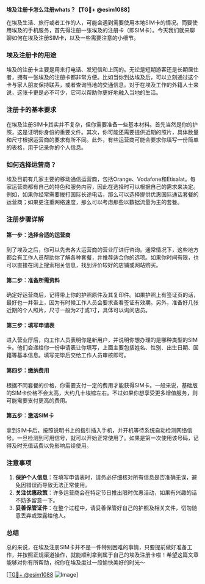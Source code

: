 **埃及注册卡怎么注册whats？【TG💪+ @esim1088】**

在埃及生活、旅行或者工作的人，可能会遇到需要使用本地SIM卡的情况。而要使用埃及的手机服务，首先得注册一张埃及的注册卡（即SIM卡）。今天我们就来聊聊如何在埃及注册SIM卡，以及一些需要注意的小细节。

### 埃及注册卡的用途

埃及的注册卡主要是用来打电话、发短信和上网的。无论是短期游客还是长期居住者，拥有一张埃及的注册卡都非常方便。比如当你到达埃及后，可以立刻通过这个卡与家人朋友保持联系，或者查询当地的交通信息。对于在埃及工作的外籍人士来说，这张卡更是必不可少，它可以帮助你更好地融入当地的生活。

### 注册卡的基本要求

在埃及注册SIM卡其实并不复杂，但你需要准备一些基本材料。首先当然是你的护照，这是证明你身份的重要文件。其次，你可能还需要提供近期的照片，具体数量和尺寸根据运营商的要求有所不同。此外，有些运营商可能会要求你填写一份简单的表格，用于记录你的个人信息。

### 如何选择运营商？

埃及目前有几家主要的移动通信运营商，包括Orange、Vodafone和Etisalat。每家运营商都有自己的特色和服务内容，因此在选择时可以根据自己的需求来决定。例如，如果你经常需要拨打国际长途电话，那么可以选择提供优惠国际通话套餐的运营商；如果更注重网络速度，那么可以考虑那些以数据流量为主的套餐。

### 注册步骤详解

#### 第一步：选择合适的运营商

到了埃及之后，你可以先去各大运营商的营业厅进行咨询。通常情况下，这些地方都会有工作人员帮助你了解各种套餐，并推荐适合你的选项。如果你时间有限，也可以直接在网上搜索相关信息，找到评价较好的店铺或网站购买。

#### 第二步：准备所需资料

确定好运营商后，记得带上你的护照原件及其复印件。如果护照上有签证页的话，最好也一并带上，因为有时候工作人员会要求查看签证有效期。另外，准备好几张近期的个人照片，尺寸一般为2寸或1寸，具体可以询问店员。

#### 第三步：填写申请表

进入营业厅后，向工作人员表明你是新用户，并说明你想办理的是哪种类型的SIM卡。他们会递给你一份申请表让你填写，上面主要包括姓名、性别、出生日期、国籍等基本信息。填写完毕后交给工作人员审核即可。

#### 第四步：缴纳费用

根据不同套餐的价格，你需要支付一定的费用才能获得SIM卡。一般来说，基础版的SIM卡价格不会太高，大约几十埃镑左右。不过如果你想享受更多增值服务，则可能需要支付更高的费用。

#### 第五步：激活SIM卡

拿到SIM卡后，按照说明书上的指引插入手机，并开机等待系统自动检测网络信号。一旦检测到可用信号，就可以开始正常使用了。如果是第一次使用该号码，记得及时充值话费以免影响后续使用。

### 注意事项

1. **保护个人信息**：在填写申请表时，请务必仔细核对所有信息是否准确无误，避免因错误而导致无法正常使用。
2. **关注优惠政策**：许多运营商会在特定节日推出限时优惠活动，如果有兴趣的话不妨多留意一下。
3. **妥善保管证件**：在整个过程中，请妥善保管好自己的护照及相关文件，切勿随意丢弃或泄露给他人。

### 总结

总的来说，在埃及注册SIM卡并不是一件特别困难的事情，只要提前做好准备工作，并按照正规渠道操作，就能顺利拿到属于自己的埃及注册卡啦！希望这篇文章能够对你有所帮助，祝你在埃及度过一段愉快美好的时光～ 

[[TG💪+ @esim1088](https://t.me/s/esim1088) ![Image](https://i.postimg.cc/4NQfJmqS/Snipaste-2025-05-13-00-14-12.png)]